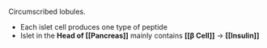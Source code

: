 Circumscribed lobules.
- Each islet cell produces one type of peptide
- Islet in the **Head of [[Pancreas]]** mainly contains **[[β Cell]]** -> **[[Insulin]]**